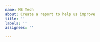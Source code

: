 ```yaml
---
name: MS Tech
about: Create a report to help us improve
title: ''
labels: ''
assignees: ''

---
```



